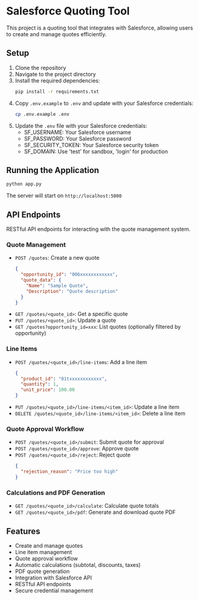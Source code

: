 # Salesforce Quoting Tool

This project is a quoting tool that integrates with Salesforce, allowing users to create and manage quotes efficiently.

## Setup

1. Clone the repository
2. Navigate to the project directory
3. Install the required dependencies:
   ```bash
   pip install -r requirements.txt
   ```
4. Copy `.env.example` to `.env` and update with your Salesforce credentials:
   ```bash
   cp .env.example .env
   ```
5. Update the `.env` file with your Salesforce credentials:
   - SF_USERNAME: Your Salesforce username
   - SF_PASSWORD: Your Salesforce password
   - SF_SECURITY_TOKEN: Your Salesforce security token
   - SF_DOMAIN: Use 'test' for sandbox, 'login' for production

## Running the Application

```bash
python app.py
```

The server will start on `http://localhost:5000`

## API Endpoints

RESTful API endpoints for interacting with the quote management system.

### Quote Management
- `POST /quotes`: Create a new quote
  ```json
  {
    "opportunity_id": "006xxxxxxxxxxxx",
    "quote_data": {
      "Name": "Sample Quote",
      "Description": "Quote description"
    }
  }
  ```
- `GET /quotes/<quote_id>`: Get a specific quote
- `PUT /quotes/<quote_id>`: Update a quote
- `GET /quotes?opportunity_id=xxx`: List quotes (optionally filtered by opportunity)

### Line Items
- `POST /quotes/<quote_id>/line-items`: Add a line item
  ```json
  {
    "product_id": "01txxxxxxxxxxxx",
    "quantity": 1,
    "unit_price": 100.00
  }
  ```
- `PUT /quotes/<quote_id>/line-items/<item_id>`: Update a line item
- `DELETE /quotes/<quote_id>/line-items/<item_id>`: Delete a line item

### Quote Approval Workflow
- `POST /quotes/<quote_id>/submit`: Submit quote for approval
- `POST /quotes/<quote_id>/approve`: Approve quote
- `POST /quotes/<quote_id>/reject`: Reject quote
  ```json
  {
    "rejection_reason": "Price too high"
  }
  ```

### Calculations and PDF Generation
- `GET /quotes/<quote_id>/calculate`: Calculate quote totals
- `GET /quotes/<quote_id>/pdf`: Generate and download quote PDF

## Features
- Create and manage quotes
- Line item management
- Quote approval workflow
- Automatic calculations (subtotal, discounts, taxes)
- PDF quote generation
- Integration with Salesforce API
- RESTful API endpoints
- Secure credential management

